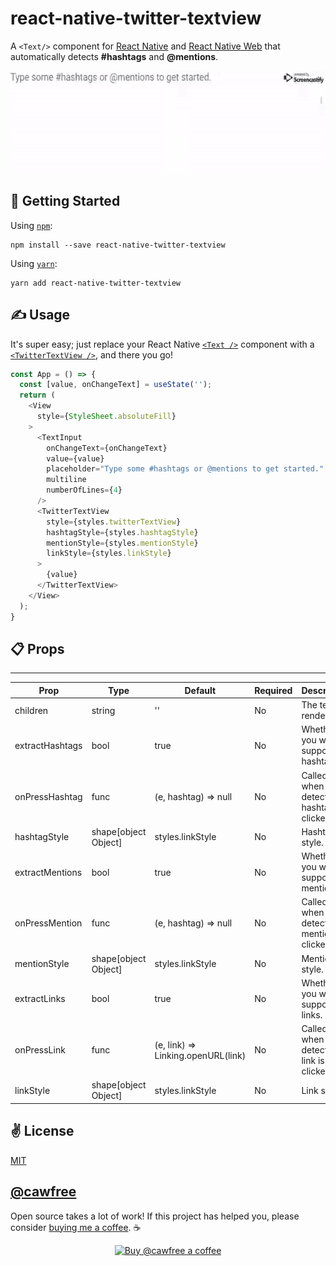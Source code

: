 # react-native-twitter-textview
A `<Text/>` component for [React Native](https://facebook.github.io/react-native) and [React Native Web](https://github.com/necolas/react-native-web) that automatically detects **#hashtags** and **@mentions**.

<p align="center">
  <img src="./bin/out.gif" width="600" height="164">
</p>

## 🚀 Getting Started
Using [`npm`](https://www.npmjs.com/package/react-native-twitter-textview):

```
npm install --save react-native-twitter-textview
```

Using [`yarn`](https://www.npmjs.com/package/react-native-twitter-textview):

```
yarn add react-native-twitter-textview
```

## ✍️ Usage
It's super easy; just replace your React Native [`<Text />`](https://facebook.github.io/react-native/docs/text.html) component with a [`<TwitterTextView />`](./TwitterText/src/components/TwitterTextView), and there you go!

```javascript
const App = () => {
  const [value, onChangeText] = useState('');
  return (
    <View
      style={StyleSheet.absoluteFill}
    >
      <TextInput
        onChangeText={onChangeText}
        value={value}
        placeholder="Type some #hashtags or @mentions to get started."
        multiline
        numberOfLines={4}
      />
      <TwitterTextView
        style={styles.twitterTextView}
        hashtagStyle={styles.hashtagStyle}
        mentionStyle={styles.mentionStyle}
        linkStyle={styles.linkStyle}
      >
        {value}
      </TwitterTextView>
    </View>
  );
}
```

## 📋 Props
-----
Prop                  | Type     | Default                   | Required | Description
--------------------- | -------- | ------------------------- | -------- | -----------
children|string|''|No|The text to render.
extractHashtags|bool|true|No|Whether you wish to support hashtags.
onPressHashtag|func|(e, hashtag) => null|No|Called when a detected hashtag is clicked.
hashtagStyle|shape[object Object]|styles.linkStyle|No|Hashtag style.
extractMentions|bool|true|No|Whether you wish to support mentions.
onPressMention|func|(e, hashtag) => null|No|Called when a detected mention is clicked.
mentionStyle|shape[object Object]|styles.linkStyle|No|Mention style.
extractLinks|bool|true|No|Whether you wish to support links.
onPressLink|func|(e, link) => Linking.openURL(link)|No|Called when a detected link is clicked.
linkStyle|shape[object Object]|styles.linkStyle|No|Link style.

## ✌️ License
[MIT](https://opensource.org/licenses/MIT)

## [@cawfree](https://twitter.com/cawfree)

Open source takes a lot of work! If this project has helped you, please consider [buying me a coffee](https://www.buymeacoffee.com/cawfree). ☕ 

<p align="center">
  <a href="https://www.buymeacoffee.com/cawfree">
    <img src="https://cdn.buymeacoffee.com/buttons/default-orange.png" alt="Buy @cawfree a coffee" width="232" height="50" />
  </a>
</p>

